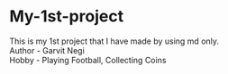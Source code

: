 # My-1st-project
This is my 1st project that I have made by using md only.
<br>
Author - Garvit Negi
<br>
Hobby - Playing Football, Collecting Coins
